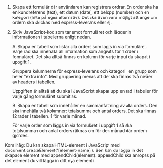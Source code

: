 1. Skapa ett formulär där användaren kan registrera ordrar.
   En order ska ha en kundreferens (text), ett datum (date), ett belopp (number) och en kategori (hitta på egna alternativ). Det ska även vara möjligt att ange om ordern ska skickas med express-leverans eller ej.

2. Skriv JavaScript-kod som tar emot formuläret och lägger in informationen i tabellerna enligt nedan.
   
   A. Skapa en tabell som listar alla orders som lagts in via formuläret. Varje rad ska innehålla all information som angivits för 1 order i formuläret. Det ska alltså finnas en kolumn för varje input du skapat i uppgift 1.

   Gruppera kolumnerna för express-leverans och kategori i en grupp som heter "extra info". Med gruppering menas att det ska finnas två nivåer av headers i tabellen.

   Uppgiften är alltså att du ska i JavaScript skapar upp en rad i tabeller för varje gång formuläret submit:as.


   B. Skapa en tabell som innehåller en sammanfattning av alla orders. Den ska innehålla två kolumner: totalsumma och antal orders. Det ska finnas 12 rader i tabellen, 1 för varje månad.

   För varje order som läggs in via formuläret i uppgift 1 så ska totalsumman och antal orders räknas om för den månad där ordern gjordes.

Kom ihåg: Du kan skapa HTML-element i JavaScript med document.createElement('[element-name]'). Sen kan du lägga in det skapade element med appendChild(element). appendChild ska anropas på det element du vill lägga in ditt nya element i.